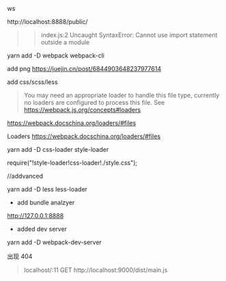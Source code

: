 ws

http://localhost:8888/public/

> > index.js:2 Uncaught SyntaxError: Cannot use import statement outside a module

yarn add -D webpack webpack-cli

add png
https://juejin.cn/post/6844903648237977614

add css/scss/less

> You may need an appropriate loader to handle this file type, currently no loaders are configured to process this file. See https://webpack.js.org/concepts#loaders

https://webpack.docschina.org/loaders/#files

Loaders
https://webpack.docschina.org/loaders/#files

yarn add -D css-loader style-loader

require("!style-loader!css-loader!./style.css");

//addvanced

yarn add -D less less-loader

-   add bundle analzyer

http://127.0.0.1:8888

-   added dev server

yarn add -D webpack-dev-server

出现 404

> localhost/:11 GET http://localhost:9000/dist/main.js
